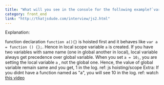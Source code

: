 ```yaml
---
title: "What will you see in the console for the following example?`var a = 1; function b() { a = 10; return; function a() {} } b(); console.log(a);`"
category: front_end
link: "http://thatjsdude.com/interview/js2.html"
---
```

Explanation:

function declaration `function a(){}` is hoisted first and it behaves like `var a = function () {};`. Hence in local scope variable `a` is created.
If you have two variables with same name (one in global another in local), local variable always get precedence over global variable.
When you set `a = 10;`, you are setting the local variable `a` , not the global one. Hence, the value of global variable remain same and you get, 1 in the log. ref: js hoisting/scope
Extra: If you didnt have a function named as "a", you will see 10 in the log.
ref: watch [this video](https://www.youtube.com/watch?v=7INtYcr8QIY)

